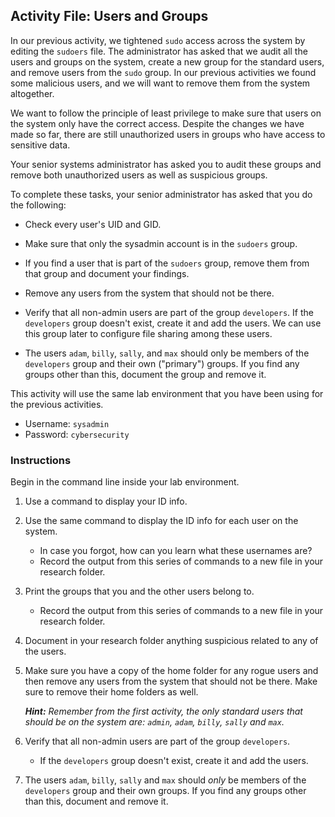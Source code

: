 ## Activity File: Users and Groups

In our previous activity, we tightened `sudo` access across the system by editing the `sudoers` file. The administrator has asked that we audit all the users and groups on the system, create a new group for the standard users, and remove users from the `sudo` group. In our previous activities we found some malicious users, and we will want to remove them from the system altogether.

 We want to follow the principle of least privilege to make sure that users on the system only have the correct access. Despite the changes we have made so far, there are still unauthorized users in groups who have access to sensitive data.

 Your senior systems administrator has asked you to audit these groups and remove both unauthorized users as well as suspicious groups.

To complete these tasks, your senior administrator has asked that you do the following:

- Check every user's UID and GID.

- Make sure that only the sysadmin account is in the `sudoers` group.
- If you find a user that is part of the `sudoers` group, remove them from that group and document your findings.
- Remove any users from the system that should not be there.
- Verify that all non-admin users are part of the group `developers`. If the `developers` group doesn't exist, create it and add the users. We can use this group later to configure file sharing among these users.
- The users `adam`, `billy`, `sally`, and `max` should only be members of the `developers` group and their own ("primary") groups. If you find any groups other than this, document the group and remove it.

This activity will use the same lab environment that you have been using for the previous activities.

- Username: `sysadmin`   
- Password: `cybersecurity`

### Instructions

Begin in the command line inside your lab environment.

1. Use a command to display your ID info.

2. Use the same command to display the ID info for each user on the system.
    - In case you forgot, how can you learn what these usernames are?
    - Record the output from this series of commands to a new file in your research folder.

3. Print the groups that you and the other users belong to.
    - Record the output from this series of commands to a new file in your research folder.

4. Document in your research folder anything suspicious related to any of the users.

5. Make sure you have a copy of the home folder for any rogue users and then remove any users from the system that should not be there. Make sure to remove their home folders as well.  

   _**Hint:** Remember from the first activity, the only standard users that should be on the system are: `admin`, `adam`, `billy`, `sally` and `max`._

6. Verify that all non-admin users are part of the group `developers`.
    - If the `developers` group doesn't exist, create it and add the users.

7. The users `adam`, `billy`, `sally` and `max` should _only_ be members of the `developers` group and their own groups. If you find any groups other than this, document and remove it.
